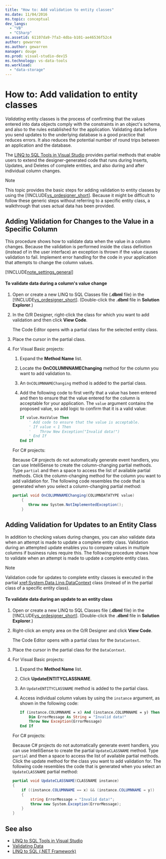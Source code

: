 ```yaml
---
title: "How to: Add validation to entity classes"
ms.date: 11/04/2016
ms.topic: conceptual
dev_langs:
  - "VB"
  - "CSharp"
ms.assetid: 61107da9-7fa3-4dba-b101-ae46536f52c4
author: gewarren
ms.author: gewarren
manager: douge
ms.prod: visual-studio-dev15
ms.technology: vs-data-tools
ms.workload:
  - "data-storage"
---
```

# How to: Add validation to entity classes
*Validating* entity classes is the process of confirming that the values entered into data objects comply with the constraints in an object's schema, and also to the rules established for the application. Validating data before you send updates to the underlying database is a good practice that reduces errors. It also reduces the potential number of round trips between an application and the database.

 The [LINQ to SQL Tools in Visual Studio](../data-tools/linq-to-sql-tools-in-visual-studio2.md) provides partial methods that enable users to extend the designer-generated code that runs during Inserts, Updates, and Deletes of complete entities, and also during and after individual column changes.

> [!NOTE]
>  This topic provides the basic steps for adding validation to entity classes by using the [!INCLUDE[vs_ordesigner_short](../data-tools/includes/vs_ordesigner_short_md.md)]. Because it might be difficult to follow these generic steps without referring to a specific entity class, a walkthrough that uses actual data has been provided.

## Adding Validation for Changes to the Value in a Specific Column
 This procedure shows how to validate data when the value in a column changes. Because the validation is performed inside the class definition (instead of in the user interface) an exception is thrown if the value causes validation to fail. Implement error handling for the code in your application that attempts to change the column values.

[!INCLUDE[note_settings_general](../data-tools/includes/note_settings_general_md.md)]

#### To validate data during a column's value change

1.  Open or create a new LINQ to SQL Classes file (**.dbml** file) in the [!INCLUDE[vs_ordesigner_short](../data-tools/includes/vs_ordesigner_short_md.md)]. (Double-click the **.dbml** file in **Solution Explorer**.)

2.  In the O/R Designer, right-click the class for which you want to add validation and then click **View Code**.

     The Code Editor opens with a partial class for the selected entity class.

3.  Place the cursor in the partial class.

4.  For Visual Basic projects:

    1.  Expand the **Method Name** list.

    2.  Locate the **OnCOLUMNNAMEChanging** method for the column you want to add validation to.

    3.  An `OnCOLUMNNAMEChanging` method is added to the partial class.

    4.  Add the following code to first verify that a value has been entered and then to ensure that the value entered for the column is acceptable for your application. The `value` argument contains the proposed value, so add logic to confirm that it is a valid value:

        ```vb
        If value.HasValue Then
            ' Add code to ensure that the value is acceptable.
            ' If value < 1 Then
            '    Throw New Exception("Invalid data!")
            ' End If
        End If
        ```

    For C# projects:

    Because C# projects do not automatically generate event handlers, you can use IntelliSense to create the column-changing partial methods. Type `partial` and then a space to access the list of available partial methods. Click the column-changing method for the column you want to add validation for. The following code resembles the code that is generated when you select a column-changing partial method:

    ```csharp
    partial void OnCOLUMNNAMEChanging(COLUMNDATATYPE value)
        {
           throw new System.NotImplementedException();
        }
    ```

## Adding Validation for Updates to an Entity Class
 In addition to checking values during changes, you can also validate data when an attempt is made to update a complete entity class. Validation during an attempted update enables you to compare values in multiple columns if business rules require this. The following procedure shows how to validate when an attempt is made to update a complete entity class.

> [!NOTE]
>  Validation code for updates to complete entity classes is executed in the partial <xref:System.Data.Linq.DataContext> class (instead of in the partial class of a specific entity class).

#### To validate data during an update to an entity class

1.  Open or create a new LINQ to SQL Classes file (**.dbml** file) in the [!INCLUDE[vs_ordesigner_short](../data-tools/includes/vs_ordesigner_short_md.md)]. (Double-click the **.dbml** file in **Solution Explorer**.)

2.  Right-click an empty area on the O/R Designer and click **View Code**.

     The Code Editor opens with a partial class for the `DataContext`.

3.  Place the cursor in the partial class for the `DataContext`.

4.  For Visual Basic projects:

    1.  Expand the **Method Name** list.

    2.  Click **UpdateENTITYCLASSNAME**.

    3.  An `UpdateENTITYCLASSNAME` method is added to the partial class.

    4.  Access individual column values by using the `instance` argument, as shown in the following code:

        ```vb
        If (instance.COLUMNNAME = x) And (instance.COLUMNNAME = y) Then
            Dim ErrorMessage As String = "Invalid data!"
            Throw New Exception(ErrorMessage)
        End If
        ```

    For C# projects:

    Because C# projects do not automatically generate event handlers, you can use IntelliSense to create the partial `UpdateCLASSNAME` method. Type `partial` and then a space to access the list of available partial methods. Click the update method for the class you want to add validation for. The following code resembles the code that is generated when you select an `UpdateCLASSNAME` partial method:

    ```csharp
    partial void UpdateCLASSNAME(CLASSNAME instance)
    {
        if ((instance.COLUMNNAME == x) && (instance.COLUMNNAME = y))
        {
            string ErrorMessage = "Invalid data!";
            throw new System.Exception(ErrorMessage);
        }
    }
    ```

## See also

- [LINQ to SQL Tools in Visual Studio](../data-tools/linq-to-sql-tools-in-visual-studio2.md)
- [Validating Data](../data-tools/validate-data-in-datasets.md)
- [LINQ to SQL (.NET Framework)](/dotnet/framework/data/adonet/sql/linq/index)